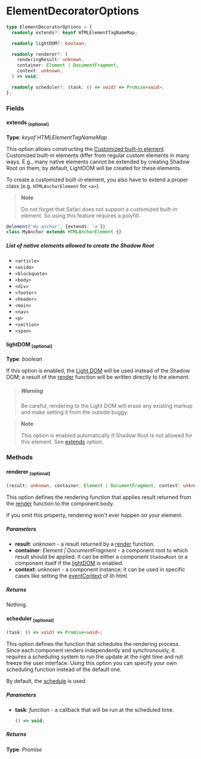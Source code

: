 # ElementDecoratorOptions

```typescript
type ElementDecoratorOptions = {
  readonly extends?: keyof HTMLElementTagNameMap;

  readonly lightDOM?: boolean;

  readonly renderer?: (
    renderingResult: unknown,
    container: Element | DocumentFragment,
    context: unknown,
  ) => void;

  readonly scheduler?: (task: () => void) => Promise<void>;
};
```

### Fields

#### extends <sub>[optional]</sub>

**Type**: _keyof HTMLElementTagNameMap_

This option allows constructing the [Customized built-in element](https://developers.google.com/web/fundamentals/web-components/customelements#extendhtml).
Customized built-in elements differ from regular custom elements in many ways.
E.g., many native elements cannot be extended by creating Shadow Root on them;
by default, LightDOM will be created for these elements.

To create a customized built-in element, you also have to extend a proper class
(e.g. `HTMLAnchorElement` for `<a>`).

> **Note**
>
> Do not forget that Safari does not support a customized built-in element. So
> using this feature requires a polyfill.

```typescript
@element('my-anchor', {extends: 'a'})
class MyAnchor extends HTMLAnchorElement {}
```

##### List of native elements allowed to create the Shadow Root

- `<article>`
- `<aside>`
- `<blockquote>`
- `<body>`
- `<div>`
- `<footer>`
- `<header>`
- `<main>`
- `<nav>`
- `<p>`
- `<section>`
- `<span>`

#### lightDOM <sub>[optional]</sub>

**Type**: _boolean_

If this option is enabled, the [Light DOM](https://developers.google.com/web/fundamentals/web-components/shadowdom#lightdom)
will be used instead of the Shadow DOM; a result of the [render](./CorpusculeElement.md#render)
function will be written directly to the element.

> ##### Warning
>
> Be careful, rendering to the Light DOM will erase any existing markup and make
> setting it from the outside buggy.

> **Note**
>
> This option is enabled automatically if Shadow Root is not allowed for this
> element. See [extends](#extends-suboptionalsub) option.

### Methods

#### renderer <sub>[optional]</sub>

```typescript
(result: unknown, container: Element | DocumentFragment, context: unknown) => void;
```

This option defines the rendering function that applies result returned from the
[render](#render) function to the component body.

If you omit this property, rendering won't ever happen on your element.

##### Parameters

- **result**: _unknown_ - a result returned by a [render](./CorpusculeElement.md#render)
  function.
- **container**: _Element | DocumentFragment_ - a component root to which result
  should be applied. It can be either a component `ShadowRoot` or a component
  itself if the [lightDOM](#lightdom-suboptionalsub) is enabled.
- **context**: _unknown_ - a component instance; it can be used in specific
  cases like setting the [eventContext](https://lit-html.polymer-project.org/api/interfaces/lit_html.renderoptions.html#eventcontext)
  of lit-html.

##### Returns

Nothing.

#### scheduler <sub>[optional]</sub>

```typescript
(task: () => void) => Promise<void>;
```

This option defines the function that schedules the rendering process. Since
each component renders independently and synchronously, it requires a scheduling
system to run the update at the right time and not freeze the user interface.
Using this option you can specify your own scheduling function instead of the
default one.

By default, the [schedule](../../utils/docs/scheduler.md#schedule) is used.

##### Parameters

- **task**: _function_ - a callback that will be run at the scheduled time.

  ```typescript
  () => void;
  ```

##### Returns

**Type**: _Promise<void>_
